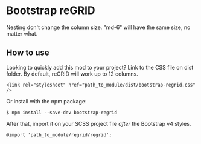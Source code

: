 Bootstrap reGRID
================

Nesting don't change the column size. "md-6" will have the same size, no matter what.

## How to use

Looking to quickly add this mod to your project? Link to the CSS file on dist folder. By default, reGRID will work up to 12 columns.

```
<link rel="stylesheet" href="path_to_module/dist/bootstrap-regrid.css" />
```

Or install with the npm package:

```
$ npm install --save-dev bootstrap-regrid
```

After that, import it on your SCSS project file *after* the Bootstrap v4 styles.

```
@import 'path_to_module/regrid/regrid';
```
